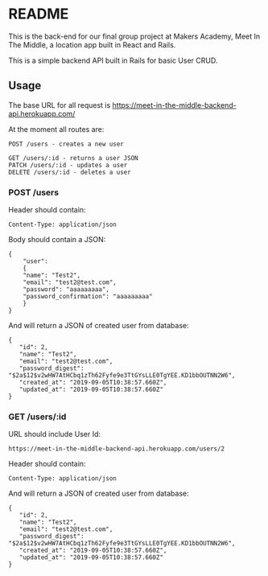 # README

This is the back-end for our final group project at Makers Academy, Meet In The Middle, a location app built in React and Rails.

This is a simple backend API built in Rails for basic User CRUD.

## Usage

The base URL for all request is https://meet-in-the-middle-backend-api.herokuapp.com/

At the moment all routes are:

```
POST /users - creates a new user

GET /users/:id - returns a user JSON
PATCH /users/:id - updates a user
DELETE /users/:id - deletes a user
```

### POST /users 

Header should contain:

```
Content-Type: application/json
```

Body should contain a JSON:

```
{
    "user":
    {
    "name": "Test2",
    "email": "test2@test.com",
    "password": "aaaaaaaaa",
    "password_confirmation": "aaaaaaaaa"    
    }
}
```
And will return a JSON of created user from database:

```
{
   "id": 2,
   "name": "Test2",
   "email": "test2@test.com",
   "password_digest": "$2a$12$v2wHW7AtHCbq1zTh62Fyfe9e3TtGYsLLE0TgYEE.KD1bbOUTNN2W6",
   "created_at": "2019-09-05T10:38:57.660Z",
   "updated_at": "2019-09-05T10:38:57.660Z"
}
```

### GET /users/:id 

URL should include User Id:

```
https://meet-in-the-middle-backend-api.herokuapp.com/users/2
```

Header should contain:

```
Content-Type: application/json
```

And will return a JSON of created user from database:

```
{
   "id": 2,
   "name": "Test2",
   "email": "test2@test.com",
   "password_digest": "$2a$12$v2wHW7AtHCbq1zTh62Fyfe9e3TtGYsLLE0TgYEE.KD1bbOUTNN2W6",
   "created_at": "2019-09-05T10:38:57.660Z",
   "updated_at": "2019-09-05T10:38:57.660Z"
}
```

